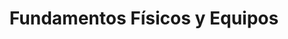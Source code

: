 ---
title: "Fundamentos Físicos y Equipos"  # Add a page title.
summary: "Recursos para el módulo Fundamentos Físicos y Equipos del ciclo formativo Radioterapia y Dosimetría."  # Add a page description.
type: "widget_page"  # Page type is a Widget Page
url: "recursos-fisica-quimica/radiofisica/ciclos-formativos/radioterapia-dosimetria/fundamentos-fisicos-equipos"
---